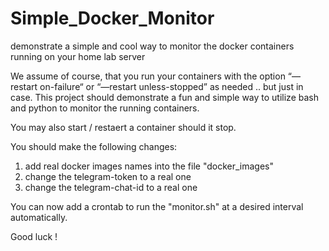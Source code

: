 # Simple_Docker_Monitor
demonstrate a simple and cool way to monitor the docker containers running on your home lab server


We assume of course, that you run your containers with the option “—restart on-failure“ or “—restart unless-stopped” as needed .. but just in case.
This project should demonstrate a fun and simple way to utilize bash and python to monitor the running containers.

You may also start / restaert a container should it stop.


You should make the following changes:
1. add real docker images names into the file "docker_images"
2. change the telegram-token to a real one
3. change the telegram-chat-id to a real one

You can now add a crontab to run the "monitor.sh" at a desired interval automatically.

Good luck !
